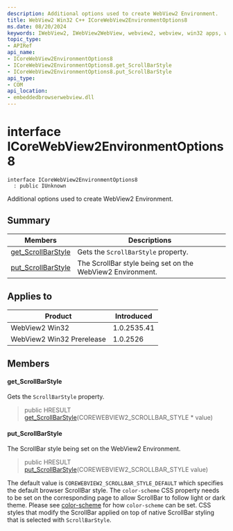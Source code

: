 ```yaml
---
description: Additional options used to create WebView2 Environment.
title: WebView2 Win32 C++ ICoreWebView2EnvironmentOptions8
ms.date: 08/20/2024
keywords: IWebView2, IWebView2WebView, webview2, webview, win32 apps, win32, edge, ICoreWebView2, ICoreWebView2Controller, browser control, edge html, ICoreWebView2EnvironmentOptions8
topic_type: 
- APIRef
api_name:
- ICoreWebView2EnvironmentOptions8
- ICoreWebView2EnvironmentOptions8.get_ScrollBarStyle
- ICoreWebView2EnvironmentOptions8.put_ScrollBarStyle
api_type:
- COM
api_location:
- embeddedbrowserwebview.dll
---
```


# interface ICoreWebView2EnvironmentOptions8

```
interface ICoreWebView2EnvironmentOptions8
  : public IUnknown
```

Additional options used to create WebView2 Environment.

## Summary

 Members                        | Descriptions
--------------------------------|---------------------------------------------
[get_ScrollBarStyle](#get_scrollbarstyle) | Gets the `ScrollBarStyle` property.
[put_ScrollBarStyle](#put_scrollbarstyle) | The ScrollBar style being set on the WebView2 Environment.

## Applies to

Product                         | Introduced
--------------------------------|---------------------------------------------
WebView2 Win32            |    1.0.2535.41
WebView2 Win32 Prerelease |    1.0.2526

## Members

#### get_ScrollBarStyle

Gets the `ScrollBarStyle` property.

> public HRESULT [get_ScrollBarStyle](#get_scrollbarstyle)(COREWEBVIEW2_SCROLLBAR_STYLE * value)

#### put_ScrollBarStyle

The ScrollBar style being set on the WebView2 Environment.

> public HRESULT [put_ScrollBarStyle](#put_scrollbarstyle)(COREWEBVIEW2_SCROLLBAR_STYLE value)

The default value is `COREWEBVIEW2_SCROLLBAR_STYLE_DEFAULT` which specifies the default browser ScrollBar style. The `color-scheme` CSS property needs to be set on the corresponding page to allow ScrollBar to follow light or dark theme. Please see [color-scheme](https://developer.mozilla.org/docs/Web/CSS/color-scheme#declaring_color_scheme_preferences) for how `color-scheme` can be set. CSS styles that modify the ScrollBar applied on top of native ScrollBar styling that is selected with `ScrollBarStyle`.

